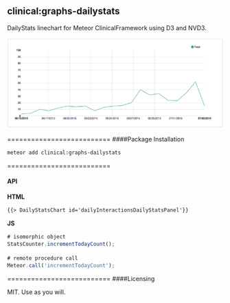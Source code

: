 ## clinical:graphs-dailystats


DailyStats linechart for Meteor ClinicalFramework using D3 and NVD3.  

![DailyStats Screenshot](https://raw.githubusercontent.com/awatson1978/clinical-graphs-dailystats/master/screenshot.png)

==========================
####Package Installation  

````bash
meteor add clinical:graphs-dailystats
````

==========================
#### API  

**HTML**  
````html
{{> DailyStatsChart id='dailyInteractionsDailyStatsPanel'}}
````  
**JS**  
````js
# isomorphic object
StatsCounter.incrementTodayCount();

# remote procedure call
Meteor.call('incrementTodayCount');
````  

==========================
####Licensing  

MIT.  Use as you will.
